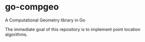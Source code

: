 # go-compgeo
A Computational Geometry library in Go

The immediate goal of this repository is to implement point location algorithms.
